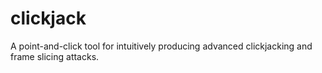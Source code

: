 # clickjack
A point-and-click tool for intuitively producing advanced clickjacking and frame slicing attacks.
